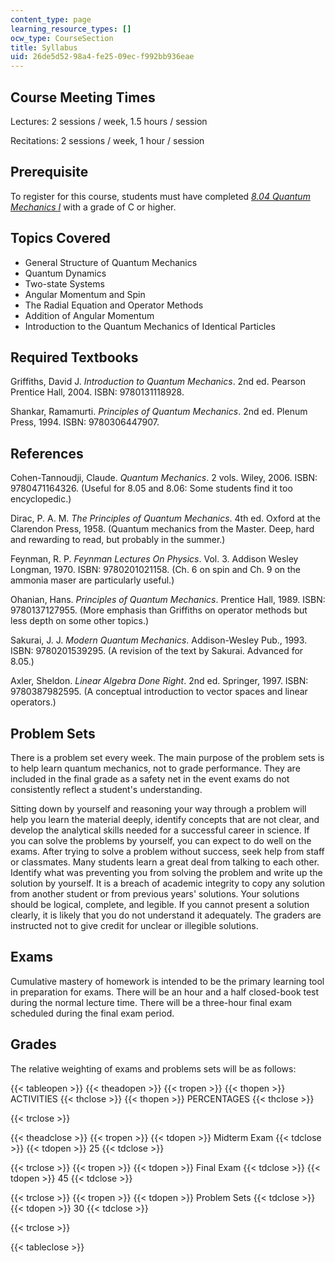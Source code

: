 ```yaml
---
content_type: page
learning_resource_types: []
ocw_type: CourseSection
title: Syllabus
uid: 26de5d52-98a4-fe25-09ec-f992bb936eae
---
```


Course Meeting Times
--------------------

Lectures: 2 sessions / week, 1.5 hours / session

Recitations: 2 sessions / week, 1 hour / session

Prerequisite
------------

To register for this course, students must have completed [_8.04 Quantum Mechanics I_](/courses/8-04-quantum-physics-i-spring-2016) with a grade of C or higher.

Topics Covered
--------------

*   General Structure of Quantum Mechanics
*   Quantum Dynamics
*   Two-state Systems
*   Angular Momentum and Spin
*   The Radial Equation and Operator Methods
*   Addition of Angular Momentum
*   Introduction to the Quantum Mechanics of Identical Particles

Required Textbooks
------------------

Griffiths, David J. _Introduction to Quantum Mechanics_. 2nd ed. Pearson Prentice Hall, 2004. ISBN: 9780131118928.

Shankar, Ramamurti. _Principles of Quantum Mechanics_. 2nd ed. Plenum Press, 1994. ISBN: 9780306447907.

References
----------

Cohen-Tannoudji, Claude. _Quantum Mechanics_. 2 vols. Wiley, 2006. ISBN: 9780471164326. (Useful for 8.05 and 8.06: Some students find it too encyclopedic.)

Dirac, P. A. M. _The Principles of Quantum Mechanics_. 4th ed. Oxford at the Clarendon Press, 1958. (Quantum mechanics from the Master. Deep, hard and rewarding to read, but probably in the summer.)

Feynman, R. P. _Feynman Lectures On Physics_. Vol. 3. Addison Wesley Longman, 1970. ISBN: 9780201021158. (Ch. 6 on spin and Ch. 9 on the ammonia maser are particularly useful.)

Ohanian, Hans. _Principles of Quantum Mechanics_. Prentice Hall, 1989. ISBN: 9780137127955. (More emphasis than Griffiths on operator methods but less depth on some other topics.)

Sakurai, J. J. _Modern Quantum Mechanics_. Addison-Wesley Pub., 1993. ISBN: 9780201539295. (A revision of the text by Sakurai. Advanced for 8.05.)

Axler, Sheldon. _Linear Algebra Done Right_. 2nd ed. Springer, 1997. ISBN: 9780387982595. (A conceptual introduction to vector spaces and linear operators.)

Problem Sets
------------

There is a problem set every week. The main purpose of the problem sets is to help learn quantum mechanics, not to grade performance. They are included in the final grade as a safety net in the event exams do not consistently reflect a student's understanding.

Sitting down by yourself and reasoning your way through a problem will help you learn the material deeply, identify concepts that are not clear, and develop the analytical skills needed for a successful career in science. If you can solve the problems by yourself, you can expect to do well on the exams. After trying to solve a problem without success, seek help from staff or classmates. Many students learn a great deal from talking to each other. Identify what was preventing you from solving the problem and write up the solution by yourself. It is a breach of academic integrity to copy any solution from another student or from previous years' solutions. Your solutions should be logical, complete, and legible. If you cannot present a solution clearly, it is likely that you do not understand it adequately. The graders are instructed not to give credit for unclear or illegible solutions.

Exams
-----

Cumulative mastery of homework is intended to be the primary learning tool in preparation for exams. There will be an hour and a half closed-book test during the normal lecture time. There will be a three-hour final exam scheduled during the final exam period.

Grades
------

The relative weighting of exams and problems sets will be as follows:

{{< tableopen >}}
{{< theadopen >}}
{{< tropen >}}
{{< thopen >}}
ACTIVITIES
{{< thclose >}}
{{< thopen >}}
PERCENTAGES
{{< thclose >}}

{{< trclose >}}

{{< theadclose >}}
{{< tropen >}}
{{< tdopen >}}
Midterm Exam
{{< tdclose >}}
{{< tdopen >}}
25
{{< tdclose >}}

{{< trclose >}}
{{< tropen >}}
{{< tdopen >}}
Final Exam
{{< tdclose >}}
{{< tdopen >}}
45
{{< tdclose >}}

{{< trclose >}}
{{< tropen >}}
{{< tdopen >}}
Problem Sets
{{< tdclose >}}
{{< tdopen >}}
30
{{< tdclose >}}

{{< trclose >}}

{{< tableclose >}}